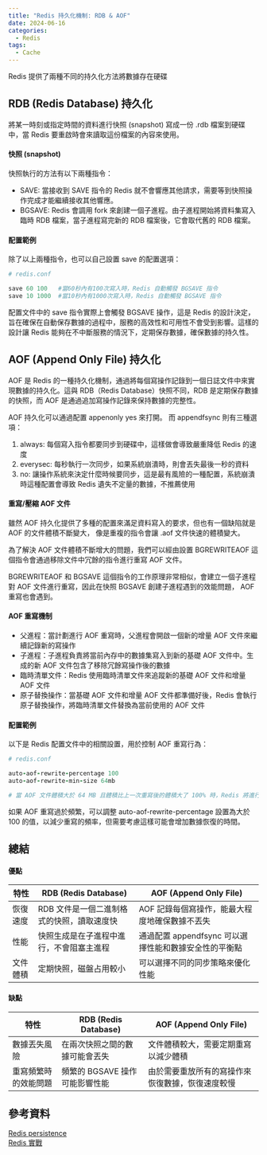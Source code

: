 ```yaml
---
title: "Redis 持久化機制: RDB & AOF"
date: 2024-06-16
categories:
  - Redis
tags:
  - Cache
---
```


Redis 提供了兩種不同的持久化方法將數據存在硬碟

## RDB (Redis Database) 持久化
將某一時刻或指定時間的資料進行快照 (snapshot) 寫成一份 .rdb 檔案到硬碟中，當 Redis 要重啟時會來讀取這份檔案的內容來使用。

#### 快照 (snapshot)

快照執行的方法有以下兩種指令：
- SAVE: 當接收到 SAVE 指令的 Redis 就不會響應其他請求，需要等到快照操作完成才能繼續接收其他響應。
- BGSAVE: Redis 會調用 fork 來創建一個子進程。由子進程開始將資料集寫入臨時 RDB 檔案，當子進程寫完新的 RDB 檔案後，它會取代舊的 RDB 檔案。

#### 配置範例
除了以上兩種指令，也可以自己設置 save 的配置選項：
```ruby
# redis.conf

save 60 100   #當60秒內有100次寫入時，Redis 自動觸發 BGSAVE 指令
save 10 1000  #當10秒內有1000次寫入時，Redis 自動觸發 BGSAVE 指令
```

配置文件中的 save 指令實際上會觸發 BGSAVE 操作，這是 Redis 的設計決定，旨在確保在自動保存數據的過程中，服務的高效性和可用性不會受到影響。這樣的設計讓 Redis 能夠在不中斷服務的情況下，定期保存數據，確保數據的持久性。

## AOF (Append Only File) 持久化
AOF 是 Redis 的一種持久化機制，通過將每個寫操作記錄到一個日誌文件中來實現數據的持久化。這與 RDB（Redis Database）快照不同，RDB 是定期保存數據的快照，而 AOF 是通過追加寫操作記錄來保持數據的完整性。

AOF 持久化可以通過配置 appenonly yes 來打開。
而 appendfsync 則有三種選項：
1. always: 每個寫入指令都要同步到硬碟中，這樣做會導致嚴重降低 Redis 的速度
2. everysec: 每秒執行一次同步，如果系統崩潰時，則會丟失最後一秒的資料
3. no: 讓操作系統來決定什麼時候要同步，這是最有風險的一種配置，系統崩潰時這種配置會導致 Redis 遺失不定量的數據，不推薦使用

#### 重寫/壓縮 AOF 文件
雖然 AOF 持久化提供了多種的配置來滿足資料寫入的要求，但也有一個缺陷就是 AOF 的文件體積不斷變大，
像是重複的指令會讓 .aof 文件快速的體積變大。

為了解決 AOF 文件體積不斷增大的問題，我們可以經由設置 BGREWRITEAOF 這個指令會通過移除文件中冗餘的指令進行重寫 AOF 文件。

BGREWRITEAOF 和 BGSAVE 這個指令的工作原理非常相似，會建立一個子進程對 AOF 文件進行重寫，因此在快照 BGSAVE 創建子進程遇到的效能問題，
AOF 重寫也會遇到。

#### AOF 重寫機制
- 父進程：當計劃進行 AOF 重寫時，父進程會開啟一個新的增量 AOF 文件來繼續記錄新的寫操作
- 子進程：子進程負責將當前內存中的數據集寫入到新的基礎 AOF 文件中。生成的新 AOF 文件包含了移除冗餘寫操作後的數據
- 臨時清單文件：Redis 使用臨時清單文件來追蹤新的基礎 AOF 文件和增量 AOF 文件
- 原子替換操作：當基礎 AOF 文件和增量 AOF 文件都準備好後，Redis 會執行原子替換操作，將臨時清單文件替換為當前使用的 AOF 文件

#### 配置範例
以下是 Redis 配置文件中的相關設置，用於控制 AOF 重寫行為：

```ruby
# redis.conf

auto-aof-rewrite-percentage 100
auto-aof-rewrite-min-size 64mb

# 當 AOF 文件體積大於 64 MB 且體積比上一次重寫後的體積大了 100% 時，Redis 將進行重寫
```

如果 AOF 重寫過於頻繁，可以調整 auto-aof-rewrite-percentage 設置為大於 100 的值，以減少重寫的頻率，但需要考慮這樣可能會增加數據恢復的時間。

## 總結

#### 優點

| 特性              | RDB (Redis Database)                        | AOF (Append Only File)                          |
|-------------------|---------------------------------------------|-------------------------------------------------|
| 恢復速度          | RDB 文件是一個二進制格式的快照，讀取速度快  | AOF 記錄每個寫操作，能最大程度地確保數據不丟失 |
| 性能              | 快照生成是在子進程中進行，不會阻塞主進程    | 通過配置 appendfsync 可以選擇性能和數據安全性的平衡點 |
| 文件體積          | 定期快照，磁盤占用較小                      | 可以選擇不同的同步策略來優化性能               |


#### 缺點

| 特性              | RDB (Redis Database)                        | AOF (Append Only File)                          |
|-------------------|---------------------------------------------|-------------------------------------------------|
| 數據丟失風險      | 在兩次快照之間的數據可能會丟失              | 文件體積較大，需要定期重寫以減少體積           |
| 重寫頻繁時的效能問題 | 頻繁的 BGSAVE 操作可能影響性能             | 由於需要重放所有的寫操作來恢復數據，恢復速度較慢 |


## 參考資料

[Redis persistence](https://redis.io/docs/latest/operate/oss_and_stack/management/persistence/)<br>
[Redis 實戰](https://www.tenlong.com.tw/products/9787115402844?list_name=srh)